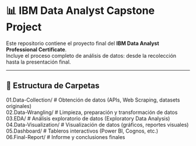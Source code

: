 # 📊 IBM Data Analyst Capstone Project

Este repositorio contiene el proyecto final del **IBM Data Analyst Professional Certificate**.  
Incluye el proceso completo de análisis de datos: desde la recolección hasta la presentación final.

---

## 📂 Estructura de Carpetas

01.Data-Collection/ # Obtención de datos (APIs, Web Scraping, datasets originales)  
02.Data-Wrangling/ # Limpieza, preparación y transformación de datos  
03.EDA/ # Análisis exploratorio de datos (Exploratory Data Analysis)  
04.Data-Visualization/ # Visualización de datos (gráficos, reportes visuales)  
05.Dashboard/ # Tableros interactivos (Power BI, Cognos, etc.)  
06.Final-Report/ # Informe y conclusiones finales  
